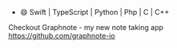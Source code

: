 
- 😄 Swift | TypeScript | Python | Php | C | C++

Checkout Graphnote - my new note taking app https://github.com/graphnote-io
<!--
**hpennington/hpennington** is a ✨ _special_ ✨ repository because its `README.md` (this file) appears on your GitHub profile.

Here are some ideas to get you started:


-->
